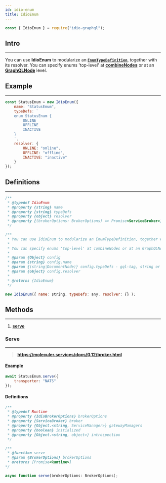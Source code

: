 ```yaml
---
id: idio-enum
title: IdioEnum
---
```


```javascript 
const { IdioEnum } = require("idio-graphql");
```

## Intro

---

You can use **IdioEnum** to modularize an **[`EnumTypeDefinition`](http://spec.graphql.org/June2018/#EnumTypeDefinition)**, together with its resolver. You can specify enums 'top-level' at **[combineNodes](combine-nodes)** or at an **[GraphQLNode](graphql-node)** level. 

## Example

---

```javascript
const StatusEnum = new IdioEnum({
    name: "StatusEnum",
    typeDefs: `
    enum StatusEnum {
        ONLINE
        OFFLINE
        INACTIVE
    }
    `,
    resolver: {
        ONLINE: "online",
        OFFLINE: "offline",
        INACTIVE: "inactive"
    }
});

```


## Definitions

---

```javascript
/**
 * @typedef IdioEnum
 * @property {string} name
 * @property {string} typeDefs
 * @property {object} resolver
 * @property {(brokerOptions: BrokerOptions) => Promise<ServiceBroker>} serve
 */

/**
 * You can use IdioEnum to modularize an EnumTypeDefinition, together with its resolver.
 *
 * You can specify enums 'top-level' at combineNodes or at an GraphQLNode level.
 *
 * @param {Object} config
 * @param {string} config.name
 * @param {(string|DocumentNode)} config.typeDefs - gql-tag, string or filePath.
 * @param {object} config.resolver
 *
 * @returns {IdioEnum}
 */
```

```javascript
new IdioEnum({ name: string, typeDefs: any, resolver: {} );
```

## Methods 

---

1. [**serve**](#serve)

### Serve 

---

> **https://moleculer.services/docs/0.12/broker.html**

#### Example
```javascript
await StatusEnum.serve({
    transporter: "NATS"
});
```

#### Definitions
```javascript
/**
 * @typedef Runtime
 * @property {IdioBrokerOptions} brokerOptions
 * @property {ServiceBroker} broker
 * @property {Object.<string, ServiceManager>} gatewayManagers
 * @property {boolean} initialized
 * @property {Object.<string, object>} introspection
 */

/**
 * @function serve
 * @param {BrokerOptions} brokerOptions
 * @returns {Promise<Runtime>}
*/
```

```javascript
async function serve(brokerOptions: BrokerOptions);
```